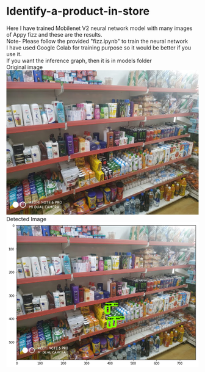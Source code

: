 # Identify-a-product-in-store
Here I have trained Mobilenet V2 neural network model with many images of Appy fizz and these are the results. <br/>
Note-
Please follow the provided "fizz.ipynb" to train the neural network<br/>
I have used Google Colab for training purpose so it would be better if you use it.<br/>
If you want the inference graph, then it is in models folder<br/>
Original image
![alt text](img1.jpg)
Detected Image
![alt text](img2.jpg)
